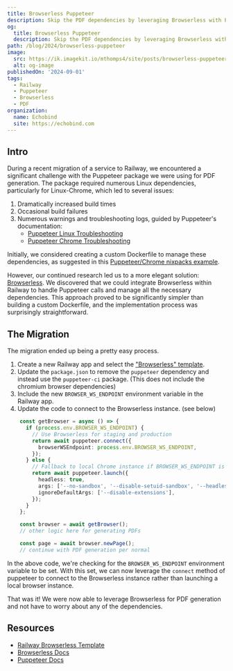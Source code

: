 ```yaml
---
title: Browserless Puppeteer
description: Skip the PDF dependencies by leveraging Browserless with Puppeteer.
og:
  title: Browserless Puppeteer
  description: Skip the PDF dependencies by leveraging Browserless with Puppeteer.
path: /blog/2024/browserless-puppeteer
image:
  src: https://ik.imagekit.io/mthomps4/site/posts/browserless-puppeteer/featured.jpeg
  alt: og-image
publishedOn: '2024-09-01'
tags:
  - Railway
  - Puppeteer
  - Browserless
  - PDF
organization:
  name: Echobind
  site: https://echobind.com
---
```


## Intro

During a recent migration of a service to Railway, we encountered a significant challenge with the Puppeteer package we were using for PDF generation. The package required numerous Linux dependencies, particularly for Linux-Chrome, which led to several issues:

1. Dramatically increased build times
2. Occasional build failures
3. Numerous warnings and troubleshooting logs, guided by Puppeteer's documentation:
   - [Puppeteer Linux Troubleshooting](https://pptr.dev/troubleshooting#chrome-doesnt-launch-on-linux)
   - [Puppeteer Chrome Troubleshooting](https://pptr.dev/troubleshooting#could-not-find-expected-browser-locally)

Initially, we considered creating a custom Dockerfile to manage these dependencies, as suggested in this [Puppeteer/Chrome nixpacks example](https://github.com/ryannono/Puppeteer-Railway-Buildpack/blob/main/nixpacks.toml).

However, our continued research led us to a more elegant solution: [Browserless](https://www.browserless.io/). We discovered that we could integrate Browserless within Railway to handle Puppeteer calls and manage all the necessary dependencies. This approach proved to be significantly simpler than building a custom Dockerfile, and the implementation process was surprisingly straightforward.

## The Migration

The migration ended up being a pretty easy process.

1. Create a new Railway app and select the ["Browserless" template](https://railway.app/template/0jqemX).
2. Update the `package.json` to remove the `puppeteer` dependency and instead use the `puppeteer-ci` package. (This does not include the chromium browser dependencies)
3. Include the new `BROWSER_WS_ENDPOINT` environment variable in the Railway app.
4. Update the code to connect to the Browserless instance. (see below)

```ts
    const getBrowser = async () => {
      if (process.env.BROWSER_WS_ENDPOINT) {
        // Use Browserless for staging and production
        return await puppeteer.connect({
          browserWSEndpoint: process.env.BROWSER_WS_ENDPOINT,
        });
      } else {
        // Fallback to local Chrome instance if BROWSER_WS_ENDPOINT is not set for local development
        return await puppeteer.launch({
          headless: true,
          args: ['--no-sandbox', '--disable-setuid-sandbox', '--headless=new'],
          ignoreDefaultArgs: ['--disable-extensions'],
        });
      }
    };

    const browser = await getBrowser();
    // other logic here for generating PDFs

    const page = await browser.newPage();
    // continue with PDF generation per normal
```

In the above code, we're checking for the `BROWSER_WS_ENDPOINT` environment variable to be set. With this set, we can now leverage the `connect` method of puppeteer to connect to the Browserless instance rather than launching a local browser instance.

That was it! We were now able to leverage Browserless for PDF generation and not have to worry about any of the dependencies.

## Resources

- [Railway Browserless Template](https://railway.app/template/browserless)
- [Browserless Docs](https://docs.browserless.io/#using-puppeteer)
- [Puppeteer Docs](https://pptr.dev/)
